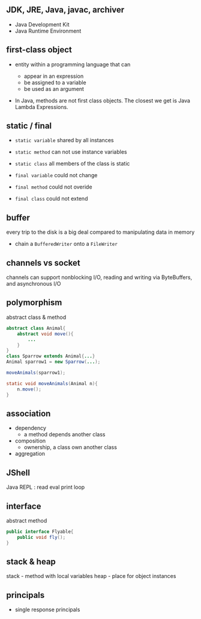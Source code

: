 ## JDK, JRE, Java, javac, archiver
- Java Development Kit
- Java Runtime Environment

## first-class object
- entity within a programming language that can 
    - appear in an expression
    - be assigned to a variable
    - be used as an argument

- In Java, methods are not first class objects. The closest we get is Java Lambda Expressions.

## static / final
 - `static variable` shared by all instances
 - `static method` can not use instance variables
 - `static class` all members of the class is static

 - `final variable` could not change
 - `final method` could not overide
 - `final class` could not extend

## buffer
every trip to the disk is a big deal compared to manipulating data in memory

- chain a `BufferedWriter` onto a `FileWriter`


## channels vs socket
channels can support nonblocking I/O, reading and writing via ByteBuffers, and asynchronous I/O

## polymorphism
abstract class & method
```java
abstract class Animal{
    abstract void move(){
        ...
    }
}
class Sparrow extends Animal{...}
Animal sparrow1 = new Sparrow(...);

moveAnimals(sparrow1);

static void moveAnimals(Animal n){
    n.move();
}
```

## association
- dependency
    - a method depends another class
- composition
    - ownership, a class own another class
- aggregation
## JShell
Java REPL : read eval print loop

## interface
abstract method
```java
public interface Flyable{
    public void fly();
}
```

## stack & heap
stack - method with local variables
heap - place for object instances

## principals
- single response principals
